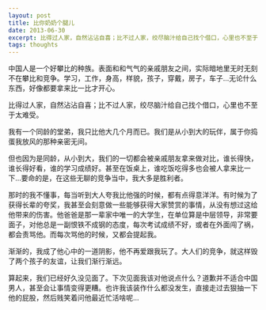 ```yaml
---
layout: post
title: 比你奶奶个腿儿
date: 2013-06-30
excerpt: 比得过人家，自然沾沾自喜；比不过人家，绞尽脑汁给自己找个借口，心里也不至于太难受...
tags: thoughts
---
```

中国人是一个好攀比的种族。表面和和气气的亲戚朋友之间，实际暗地里无时无刻不在攀比和竞争。学习，工作，身高，样貌，孩子，穿戴，房子，车子...无论什么东西，好像都要拿来比一比才开心。

比得过人家，自然沾沾自喜；比不过人家，绞尽脑汁给自己找个借口，心里也不至于太难受。

我有一个同龄的堂弟，我只比他大几个月而已。我们是从小到大的玩伴，属于你捣蛋我放风的那种亲密无间。

但也因为是同龄，从小到大，我们的一切都会被亲戚朋友拿来做对比，谁长得快，谁长得好看，谁的学习成绩好。甚至在饭桌上，谁吃饭吃得多也会被人拿来比一下...要命的是，在这些无聊的竞争当中，我大多是胜利者。

那时的我不懂事，每当听到大人夸我比他强的时候，都有点得意洋洋。有时候为了获得长辈的夸奖，我甚至会刻意做一些能够获得大家赞赏的事情，从没有想过这给他带来的伤害。他爸爸是那一辈家中唯一的大学生，在单位算是中层领导，非常要面子，对他总是一副恨铁不成钢的态度，每次考试成绩不好，或者在外面闯了祸，都会责骂他。而每次骂他的时候，又都会提起我。

渐渐的，我成了他心中的一道阴影，他不再爱跟我玩了。大人们的竞争，就这样毁了两个孩子的友谊，让我们渐行渐远。

算起来，我们已经好久没见面了。下次见面我该对他说点什么？道歉并不适合中国男人，甚至会让事情变得更糟。也许我该装作什么都没发生，直接走过去狠抽一下他的屁股，然后贱笑着问他最近忙活啥呢...
